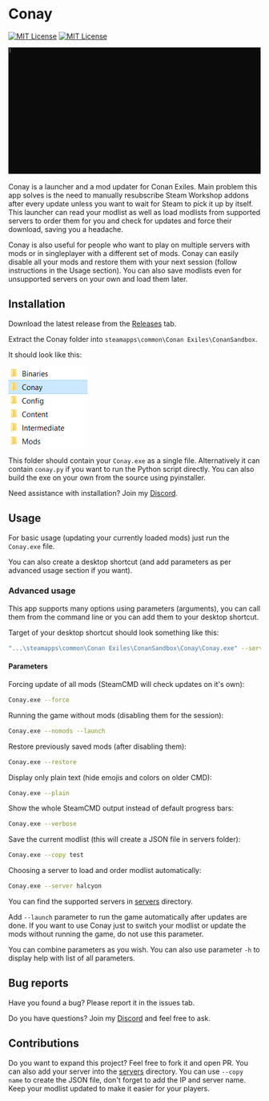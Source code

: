 # Conay

[![MIT License](https://img.shields.io/badge/License-MIT-green.svg)](https://github.com/RatajVaver/conay/blob/main/LICENSE)
[![MIT License](https://img.shields.io/badge/Discord-Rataj's_Workshop-blue.svg)](https://discord.gg/3WJNxCTn8m)

![Conay in action](assets/preview.gif)

Conay is a launcher and a mod updater for Conan Exiles. Main problem this app solves is the need to manually resubscribe Steam Workshop addons after every update unless you want to wait for Steam to pick it up by itself. This launcher can read your modlist as well as load modlists from supported servers to order them for you and check for updates and force their download, saving you a headache.

Conay is also useful for people who want to play on multiple servers with mods or in singleplayer with a different set of mods. Conay can easily disable all your mods and restore them with your next session (follow instructions in the Usage section). You can also save modlists even for unsupported servers on your own and load them later.

## Installation

Download the latest release from the [Releases](https://github.com/RatajVaver/conay/releases) tab.

Extract the Conay folder into `steamapps\common\Conan Exiles\ConanSandbox`.

It should look like this:

![ConanSandbox folder](assets/readme_folder.png)

This folder should contain your `Conay.exe` as a single file.
Alternatively it can contain `conay.py` if you want to run the Python script directly.
You can also build the exe on your own from the source using pyinstaller.

Need assistance with installation? Join my [Discord](https://discord.gg/3WJNxCTn8m).

## Usage

For basic usage (updating your currently loaded mods) just run the `Conay.exe` file.

You can also create a desktop shortcut (and add parameters as per advanced usage section if you want).

### Advanced usage

This app supports many options using parameters (arguments), you can call them from the command line or you can add them to your desktop shortcut.

Target of your desktop shortcut should look something like this:
```sh
"...\steamapps\common\Conan Exiles\ConanSandbox\Conay\Conay.exe" --server halcyon --launch
```

#### Parameters

Forcing update of all mods (SteamCMD will check updates on it's own):

```sh
Conay.exe --force
```

Running the game without mods (disabling them for the session):
```sh
Conay.exe --nomods --launch
```

Restore previously saved mods (after disabling them):
```sh
Conay.exe --restore
```

Display only plain text (hide emojis and colors on older CMD):
```sh
Conay.exe --plain
```

Show the whole SteamCMD output instead of default progress bars:
```sh
Conay.exe --verbose
```

Save the current modlist (this will create a JSON file in servers folder):
```sh
Conay.exe --copy test
```

Choosing a server to load and order modlist automatically:

```sh
Conay.exe --server halcyon
```

You can find the supported servers in [servers](https://github.com/RatajVaver/conay/tree/main/servers) directory.

Add `--launch` parameter to run the game automatically after updates are done. If you want to use Conay just to switch your modlist or update the mods without running the game, do not use this parameter.

You can combine parameters as you wish. You can also use parameter `-h` to display help with list of all parameters.

## Bug reports

Have you found a bug? Please report it in the issues tab.

Do you have questions? Join my [Discord](https://discord.gg/3WJNxCTn8m) and feel free to ask.

## Contributions

Do you want to expand this project? Feel free to fork it and open PR. You can also add your server into the [servers](https://github.com/RatajVaver/conay/tree/main/servers) directory. You can use `--copy name` to create the JSON file, don't forget to add the IP and server name. Keep your modlist updated to make it easier for your players.